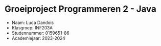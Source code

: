 # Groeiproject Programmeren 2 - Java

* Naam: Luca Dandois
* Klasgroep: INF203A
* Studennummer: 0159651-86
* Academiejaar: 2023-2024